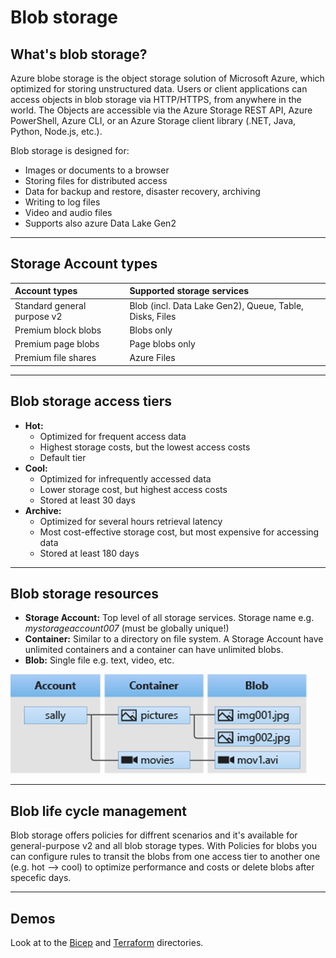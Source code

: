 # Blob storage

## What's blob storage?
Azure blobe storage is the object storage solution of Microsoft Azure, which optimized for storing unstructured data. Users or client applications can access objects in blob storage via HTTP/HTTPS, from anywhere in the world. The Objects are accessible via the Azure Storage REST API, Azure PowerShell, Azure CLI, or an Azure Storage client library (.NET, Java, Python, Node.js, etc.).

Blob storage is designed for:
- Images or documents to a browser
- Storing files for distributed access
- Data for backup and restore, disaster recovery, archiving
- Writing to log files
- Video and audio files
- Supports also azure Data Lake Gen2

---

## Storage Account types
|    Account types            |      Supported storage services                         |
|           :---              |     :---                                                |
| Standard general purpose v2 | Blob (incl. Data Lake Gen2), Queue, Table, Disks, Files |
| Premium block blobs         | Blobs only                                              |
| Premium page blobs          | Page blobs only                                         |
| Premium file shares         | Azure Files                                             |

---

## Blob storage access tiers
- **Hot:**
  - Optimized for frequent access data
  - Highest storage costs, but the lowest access costs
  - Default tier
- **Cool:**
  - Optimized for infrequently accessed data
  - Lower storage cost, but highest access costs
  - Stored at least 30 days
- **Archive:**
  - Optimized for several hours retrieval latency
  - Most cost-effective storage cost, but most expensive for accessing data
  - Stored at least 180 days

---

## Blob storage resources
- **Storage Account:** Top level of all storage services. Storage  name e.g. _mystorageaccount007_ (must be globally unique!)
- **Container:** Similar to a directory on file system. A Storage Account have unlimited containers and a container can have unlimited blobs.
- **Blob:** Single file e.g. text, video, etc.

![Blob storage resources](00_images/blob-resources.png)

---

## Blob life cycle management
Blob storage offers policies for diffrent scenarios and it's available for general-purpose v2 and all blob storage types.
With Policies for blobs you can configure rules to transit the blobs from one access tier to another one (e.g. hot --> cool) to optimize performance and costs or delete blobs after specefic days.

---

## Demos
Look at to the [Bicep](Bicep/) and [Terraform](Terraform/) directories.


